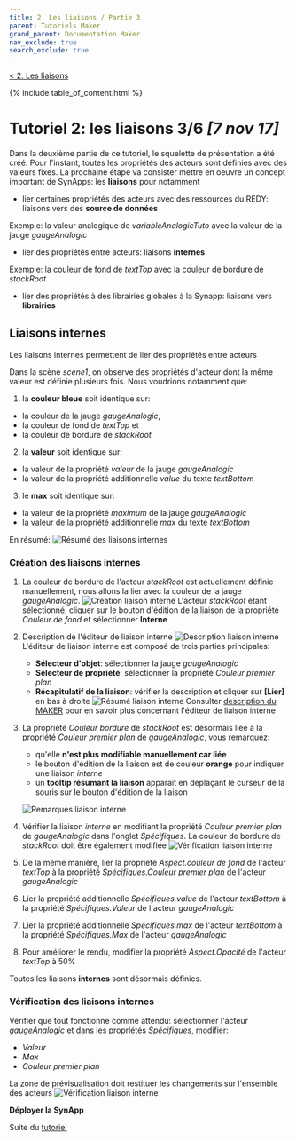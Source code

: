 ```yaml
---
title: 2. Les liaisons / Partie 3
parent: Tutoriels Maker
grand_parent: Documentation Maker
nav_exclude: true
search_exclude: true
---
```


[< 2. Les liaisons](./index.md)

{% include table_of_content.html %}

# Tutoriel 2: les liaisons **3/6** *[7 nov 17]*

Dans la deuxième partie de ce tutoriel, le squelette de présentation a été créé. Pour l'instant, toutes les propriétés des acteurs sont définies avec des valeurs fixes. La prochaine étape va consister mettre en oeuvre un concept important de SynApps: les **liaisons** pour notamment
* lier certaines propriétés des acteurs avec des ressources du REDY: liaisons vers des **source de données**

Exemple: la valeur analogique de *variableAnalogicTuto* avec la valeur de la jauge *gaugeAnalogic*

* lier des propriétés entre acteurs: liaisons **internes**

Exemple: la couleur de fond de *textTop* avec la couleur de bordure de *stackRoot*

* lier des propriétés à des librairies globales à la Synapp: liaisons vers **librairies**

## Liaisons **internes**

Les liaisons internes permettent de lier des propriétés entre acteurs

Dans la scène *scene1*, on observe des propriétés d'acteur dont la même valeur est définie plusieurs fois. Nous voudrions notamment que:

1. la **couleur bleue** soit identique sur:
  * la couleur de la jauge *gaugeAnalogic*,
  * la couleur de fond de *textTop* et
  * la couleur de bordure de *stackRoot*

2. la **valeur** soit identique sur:
  * la valeur de la propriété *valeur* de la jauge *gaugeAnalogic*
  * la valeur de la propriété additionnelle *value* du texte *textBottom*

3. le **max** soit identique sur:
  * la valeur de la propriété *maximum* de la jauge *gaugeAnalogic*
  * la valeur de la propriété additionnelle *max* du texte *textBottom*

En résumé:
![Résumé des liaisons internes](assets/bindingInternal.png)

### Création des liaisons **internes**

1. La couleur de bordure de l'acteur *stackRoot* est actuellement définie manuellement, nous allons la lier avec la couleur  de la jauge *gaugeAnalogic*.
![Création liaison interne](assets/editBindingInternal.png)
L'acteur *stackRoot* étant sélectionné, cliquer sur le bouton d'édition de la liaison de la propriété *Couleur de fond* et sélectionner **Interne**

2. Description de l'éditeur de liaison interne
![Description liaison interne](assets/bindingInternalEditDesc.png)
L'éditeur de liaison interne est composé de trois parties principales:
    * **Sélecteur d'objet**: sélectionner la jauge *gaugeAnalogic*
    * **Sélecteur de propriété**: sélectionner la propriété *Couleur premier plan*
    * **Récapitulatif de la liaison**: vérifier la description et cliquer sur **[Lier]** en bas à droite
![Résumé liaison interne](assets/bindingInternalEditSummary.png)
Consulter [description du MAKER](../../designer.md) pour en savoir plus concernant l'éditeur de liaison interne

3. La propriété *Couleur bordure* de *stackRoot* est désormais liée à la propriété *Couleur premier plan* de *gaugeAnalogic*, vous remarquez:
    * qu'elle **n'est plus modifiable manuellement car liée**
    * le bouton d'édition de la liaison est de couleur **orange** pour indiquer une liaison *interne*
    * un **tooltip résumant la liaison** apparaît en déplaçant le curseur de la souris sur le bouton d'édition de la liaison

    ![Remarques liaison interne](assets/bindingInternalSummary.png)

4. Vérifier la liaison *interne* en modifiant la propriété *Couleur premier plan* de *gaugeAnalogic* dans l'onglet *Spécifiques*. La couleur de bordure de *stackRoot* doit être également modifiée
![Vérification liaison interne](assets/bindingInternalCheck.png)

5. De la même manière, lier la propriété *Aspect.couleur de fond* de l'acteur *textTop* à la propriété *Spécifiques.Couleur premier plan* de l'acteur *gaugeAnalogic*

6. Lier la propriété additionnelle *Spécifiques.value* de l'acteur *textBottom* à la propriété *Spécifiques.Valeur* de l'acteur *gaugeAnalogic*

7. Lier la propriété additionnelle *Spécifiques.max* de l'acteur *textBottom* à la propriété *Spécifiques.Max* de l'acteur *gaugeAnalogic*

8. Pour améliorer le rendu, modifier la propriété *Aspect.Opacité* de l'acteur *textTop* à 50%

Toutes les liaisons **internes** sont désormais définies.

### Vérification des liaisons **internes**

Vérifier que tout fonctionne comme attendu: sélectionner l'acteur *gaugeAnalogic* et dans les propriétés *Spécifiques*, modifier:
* *Valeur*
* *Max*
* *Couleur premier plan*

La zone de prévisualisation doit restituer les changements sur l'ensemble des acteurs
![Vérification liaison interne](assets/bindingInternalCheck3.png)

**Déployer la SynApp**

Suite du [tutoriel](part4.md)
